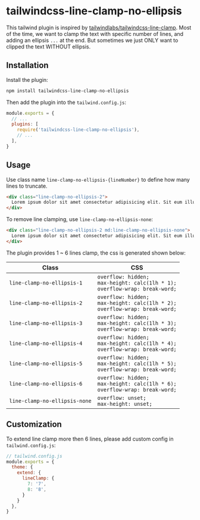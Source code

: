 # tailwindcss-line-clamp-no-ellipsis

This tailwind plugin is inspired by [tailwindlabs/tailwindcss-line-clamp](https://github.com/tailwindlabs/tailwindcss-line-clamp/tree/master). Most of the time, we want to clamp the text with specific number of lines, and adding an ellipsis `...` at the end. But sometimes we just ONLY want to clipped the text WITHOUT ellipsis.

## Installation

Install the plugin:

```sh
npm install tailwindcss-line-clamp-no-ellipsis
```

Then add the plugin into the `tailwind.config.js`:

```js
module.exports = {
  // ...
  plugins: [
    require('tailwindcss-line-clamp-no-ellipsis'),
    // ...
  ],
}
```

## Usage

Use class name `line-clamp-no-ellipsis-{lineNumber}` to define how many lines to truncate.

```html
<div class="line-clamp-no-ellipsis-2">
  Lorem ipsum dolor sit amet consectetur adipisicing elit. Sit eum illum modi nobis nisi similique quasi obcaecati, ipsa eos quaerat.
</div>
```

To remove line clamping, use `line-clamp-no-ellipsis-none`:

```html
<div class="line-clamp-no-ellipsis-2 md:line-clamp-no-ellipsis-none">
  Lorem ipsum dolor sit amet consectetur adipisicing elit. Sit eum illum modi nobis nisi similique quasi obcaecati, ipsa eos quaerat.
</div>
```

The plugin provides 1 ~ 6 lines clamp, the css is generated shown below:

| Class                         | CSS                                                                                     |
| ----------------------------- | --------------------------------------------------------------------------------------- |
| `line-clamp-no-ellipsis-1`    | `overflow: hidden;` <br> `max-height: calc(1lh * 1);` <br> `overflow-wrap: break-word;` |
| `line-clamp-no-ellipsis-2`    | `overflow: hidden;` <br> `max-height: calc(1lh * 2);` <br> `overflow-wrap: break-word;` |
| `line-clamp-no-ellipsis-3`    | `overflow: hidden;` <br> `max-height: calc(1lh * 3);` <br> `overflow-wrap: break-word;` |
| `line-clamp-no-ellipsis-4`    | `overflow: hidden;` <br> `max-height: calc(1lh * 4);` <br> `overflow-wrap: break-word;` |
| `line-clamp-no-ellipsis-5`    | `overflow: hidden;` <br> `max-height: calc(1lh * 5);` <br> `overflow-wrap: break-word;` |
| `line-clamp-no-ellipsis-6`    | `overflow: hidden;` <br> `max-height: calc(1lh * 6);` <br> `overflow-wrap: break-word;` |
| `line-clamp-no-ellipsis-none` | `overflow: unset;` <br> `max-height: unset;`                                            |

## Customization

To extend line clamp more then 6 lines, please add custom config in `tailwind.config.js`:

```js
// tailwind.config.js
module.exports = {
  theme: {
    extend: {
      lineClamp: {
        7: '7',
        8: '8',
      }
    }
  },
}
```
